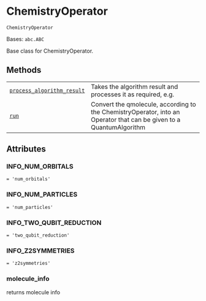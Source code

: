 # ChemistryOperator

<span id="undefined" />

`ChemistryOperator`

Bases: `abc.ABC`

Base class for ChemistryOperator.

## Methods

|                                                                                                                                                                                                                                    |                                                                                                                     |
| ---------------------------------------------------------------------------------------------------------------------------------------------------------------------------------------------------------------------------------- | ------------------------------------------------------------------------------------------------------------------- |
| [`process_algorithm_result`](qiskit.chemistry.core.ChemistryOperator.process_algorithm_result#qiskit.chemistry.core.ChemistryOperator.process_algorithm_result "qiskit.chemistry.core.ChemistryOperator.process_algorithm_result") | Takes the algorithm result and processes it as required, e.g.                                                       |
| [`run`](qiskit.chemistry.core.ChemistryOperator.run#qiskit.chemistry.core.ChemistryOperator.run "qiskit.chemistry.core.ChemistryOperator.run")                                                                                     | Convert the qmolecule, according to the ChemistryOperator, into an Operator that can be given to a QuantumAlgorithm |

## Attributes

<span id="undefined" />

### INFO\_NUM\_ORBITALS

`= 'num_orbitals'`

<span id="undefined" />

### INFO\_NUM\_PARTICLES

`= 'num_particles'`

<span id="undefined" />

### INFO\_TWO\_QUBIT\_REDUCTION

`= 'two_qubit_reduction'`

<span id="undefined" />

### INFO\_Z2SYMMETRIES

`= 'z2symmetries'`

<span id="undefined" />

### molecule\_info

returns molecule info
